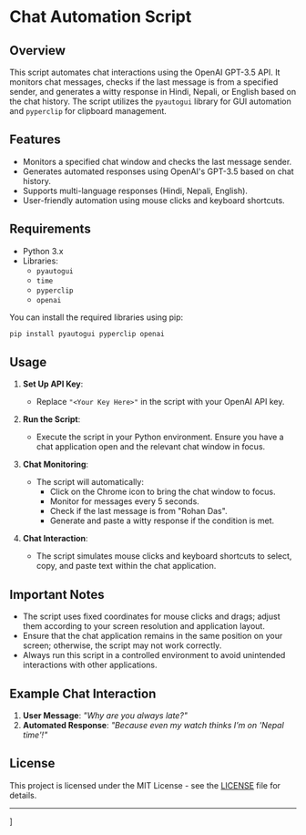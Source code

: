 
# Chat Automation Script

## Overview

This script automates chat interactions using the OpenAI GPT-3.5 API. It monitors chat messages, checks if the last message is from a specified sender, and generates a witty response in Hindi, Nepali, or English based on the chat history. The script utilizes the `pyautogui` library for GUI automation and `pyperclip` for clipboard management.

## Features

- Monitors a specified chat window and checks the last message sender.
- Generates automated responses using OpenAI's GPT-3.5 based on chat history.
- Supports multi-language responses (Hindi, Nepali, English).
- User-friendly automation using mouse clicks and keyboard shortcuts.

## Requirements

- Python 3.x
- Libraries:
  - `pyautogui`
  - `time`
  - `pyperclip`
  - `openai`

You can install the required libraries using pip:

```bash
pip install pyautogui pyperclip openai
```

## Usage

1. **Set Up API Key**:
   - Replace `"<Your Key Here>"` in the script with your OpenAI API key.

2. **Run the Script**:
   - Execute the script in your Python environment. Ensure you have a chat application open and the relevant chat window in focus.

3. **Chat Monitoring**:
   - The script will automatically:
     - Click on the Chrome icon to bring the chat window to focus.
     - Monitor for messages every 5 seconds.
     - Check if the last message is from "Rohan Das".
     - Generate and paste a witty response if the condition is met.

4. **Chat Interaction**:
   - The script simulates mouse clicks and keyboard shortcuts to select, copy, and paste text within the chat application.

## Important Notes

- The script uses fixed coordinates for mouse clicks and drags; adjust them according to your screen resolution and application layout.
- Ensure that the chat application remains in the same position on your screen; otherwise, the script may not work correctly.
- Always run this script in a controlled environment to avoid unintended interactions with other applications.

## Example Chat Interaction

1. **User Message**: *"Why are you always late?"*
2. **Automated Response**: *"Because even my watch thinks I’m on 'Nepal time'!"*

## License

This project is licensed under the MIT License - see the [LICENSE](LICENSE) file for details.

---
]
